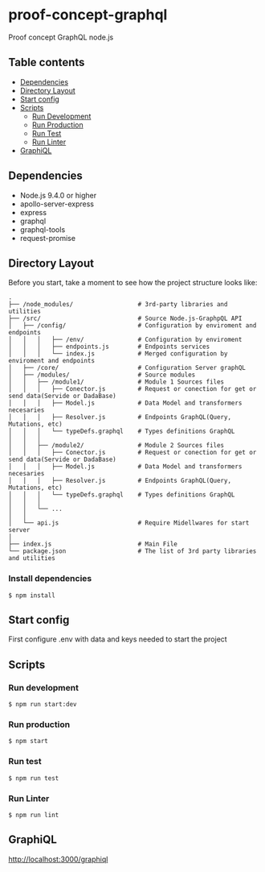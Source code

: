 # proof-concept-graphql
Proof concept GraphQL node.js

## Table contents
* [Dependencies](#Dependencies)
* [Directory Layout](#directory-layout)
* [Start config](#start-config)
* [Scripts](#scripts)
  * [Run Development](#run-development)
  * [Run Production](#run-production)
  * [Run Test](#run-test)
  * [Run Linter](#run-linter)
* [GraphiQL](#graphiql)

## Dependencies
- Node.js 9.4.0 or higher
- apollo-server-express
- express
- graphql
- graphql-tools
- request-promise

## Directory Layout

Before you start, take a moment to see how the project structure looks like:

```
.
├── /node_modules/                  # 3rd-party libraries and utilities
├── /src/                           # Source Node.js-GraphpQL API
│   ├── /config/                    # Configuration by enviroment and endpoints
│   │   │   ├── /env/               # Configuration by enviroment
│   │   │   ├── endpoints.js        # Endpoints services
│   │   │   └── index.js            # Merged configuration by enviroment and endpoints
│   ├── /core/                      # Configuration Server graphQL
│   ├── /modules/                   # Source modules
│   │   ├── /module1/               # Module 1 Sources files
│   │   │   ├── Conector.js         # Request or conection for get or send data(Servide or DadaBase)
│   │   │   ├── Model.js            # Data Model and transformers necesaries
│   │   │   ├── Resolver.js         # Endpoints GraphQL(Query, Mutations, etc)
│   │   │   └── typeDefs.graphql    # Types definitions GraphQL
│   │   │
│   │   ├── /module2/               # Module 2 Sources files
│   │   │   ├── Conector.js         # Request or conection for get or send data(Servide or DadaBase)
│   │   │   ├── Model.js            # Data Model and transformers necesaries
│   │   │   ├── Resolver.js         # Endpoints GraphQL(Query, Mutations, etc)
│   │   │   └── typeDefs.graphql    # Types definitions GraphQL
│   │   │
│   │   └── ...
│   │
│   └── api.js                      # Require Midellwares for start server
│
├── index.js                        # Main File
└── package.json                    # The list of 3rd party libraries and utilities
```

### Install dependencies
```
$ npm install
```

## Start config
First configure .env with data and keys needed to start the project

## Scripts
### Run development
```
$ npm run start:dev
```
### Run production
```
$ npm start
```
### Run test
```
$ npm run test
```
### Run Linter
```
$ npm run lint
```
## GraphiQL
[http://localhost:3000/graphiql]()
